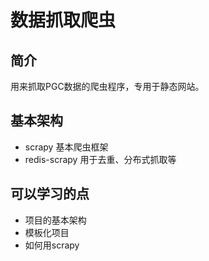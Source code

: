 # 数据抓取爬虫

## 简介

用来抓取PGC数据的爬虫程序，专用于静态网站。


## 基本架构

- scrapy 基本爬虫框架
- redis-scrapy 用于去重、分布式抓取等

## 可以学习的点
- 项目的基本架构
- 模板化项目
- 如何用scrapy

